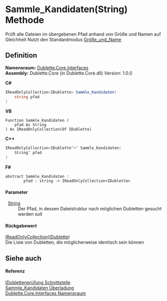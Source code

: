# Sammle_Kandidaten(String) Methode


Prüft alle Dateien im übergebenen Pfad anhand von Größe und Namen auf Gleichheit Nutzt den Standardmodus <a href="9fd18be0-a2ab-2580-dd6d-7ba89b017d19">Größe_und_Name</a>



## Definition
**Namensraum:** <a href="58638396-328c-8342-0d09-e8f5f624b914">Dublette.Core.Interfaces</a>  
**Assembly:** Dublette.Core (in Dublette.Core.dll) Version: 1.0.0

**C#**
``` C#
IReadOnlyCollection<IDublette> Sammle_Kandidaten(
	string pfad
)
```
**VB**
``` VB
Function Sammle_Kandidaten ( 
	pfad As String
) As IReadOnlyCollection(Of IDublette)
```
**C++**
``` C++
IReadOnlyCollection<IDublette^>^ Sammle_Kandidaten(
	String^ pfad
)
```
**F#**
``` F#
abstract Sammle_Kandidaten : 
        pfad : string -> IReadOnlyCollection<IDublette> 
```



#### Parameter
<dl><dt>  <a href="https://learn.microsoft.com/dotnet/api/system.string" target="_blank" rel="noopener noreferrer">String</a></dt><dd>Der Pfad, in dessen Dateistruktur nach möglichen Dubletten gesucht werden soll</dd></dl>

#### Rückgabewert
<a href="https://learn.microsoft.com/dotnet/api/system.collections.generic.ireadonlycollection-1" target="_blank" rel="noopener noreferrer">IReadOnlyCollection</a>(<a href="64bf2057-2761-a170-439b-87e17c2dab0c">IDublette</a>)  
Die Liste von Dubletten, die möglicherweise identisch sein können

## Siehe auch


#### Referenz
<a href="680c6881-ffb0-8757-3baa-c8639c75c2a8">IDublettenprüfung Schnittstelle</a>  
<a href="d9d03c01-dd9e-728f-49da-33379b4180ca">Sammle_Kandidaten Überladung</a>  
<a href="58638396-328c-8342-0d09-e8f5f624b914">Dublette.Core.Interfaces Namensraum</a>  
